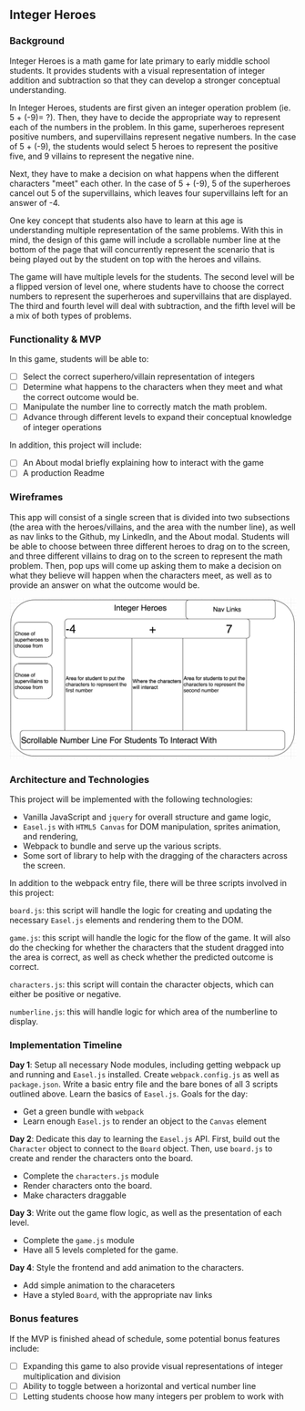 ## Integer Heroes

### Background

Integer Heroes is a math game for late primary to early middle school students. It provides students with a visual representation of integer addition and subtraction so that they can develop a stronger conceptual understanding.

In Integer Heroes, students are first given an integer operation problem (ie. 5 + (-9)= ?). Then, they have to decide the appropriate way to represent each of the numbers in the problem. In this game, superheroes represent positive numbers, and supervillains represent negative numbers. In the case of 5 + (-9), the students would select 5 heroes to represent the positive five, and 9 villains to represent the negative nine.

Next, they have to make a decision on what happens when the different characters "meet" each other. In the case of 5 + (-9), 5 of the superheroes cancel out 5 of the supervillains, which leaves four supervillains left for an answer of -4.

One key concept that students also have to learn at this age is understanding multiple representation of the same problems. With this in mind, the design of this game will include a scrollable number line at the bottom of the page that will concurrently represent the scenario that is being played out by the student on top with the heroes and villains.

The game will have multiple levels for the students. The second level will be a flipped version of level one, where students have to choose the correct numbers to represent the superheroes and supervillains that are displayed. The third and fourth level will deal with subtraction, and the fifth level will be a mix of both types of problems.

### Functionality & MVP  

In this game, students will be able to:

- [ ] Select the correct superhero/villain representation of integers
- [ ] Determine what happens to the characters when they meet and what the    correct outcome would be.
- [ ] Manipulate the number line to correctly match the math problem.
- [ ] Advance through different levels to expand their conceptual knowledge of integer operations

In addition, this project will include:

- [ ] An About modal briefly explaining how to interact with the game
- [ ] A production Readme

### Wireframes

This app will consist of a single screen that is divided into two subsections (the area with the heroes/villains, and the area with the number line), as well as nav links to the Github, my LinkedIn, and the About modal. Students will be able to choose between three different heroes to drag on to the screen, and three different villains to drag on to the screen to represent the math problem. Then, pop ups will come up asking them to make a decision on what they believe will happen when the characters meet, as well as to provide an answer on what the outcome would be.

![wireframe](./wireframe.png)

### Architecture and Technologies


This project will be implemented with the following technologies:

- Vanilla JavaScript and `jquery` for overall structure and game logic,
- `Easel.js` with `HTML5 Canvas` for DOM manipulation, sprites animation, and rendering,
- Webpack to bundle and serve up the various scripts.
- Some sort of library to help with the dragging of the characters across the screen.

In addition to the webpack entry file, there will be three scripts involved in this project:

`board.js`: this script will handle the logic for creating and updating the necessary `Easel.js` elements and rendering them to the DOM.

`game.js`: this script will handle the logic for the flow of the game. It will also do the checking for whether the characters that the student dragged into the area is correct, as well as check whether the predicted outcome is correct.

`characters.js`: this script will contain the character objects, which can either be positive or negative.

`numberline.js`: this will handle logic for which area of the numberline to display.

### Implementation Timeline

**Day 1**: Setup all necessary Node modules, including getting webpack up and running and `Easel.js` installed.  Create `webpack.config.js` as well as `package.json`.  Write a basic entry file and the bare bones of all 3 scripts outlined above.  Learn the basics of `Easel.js`.  Goals for the day:

- Get a green bundle with `webpack`
- Learn enough `Easel.js` to render an object to the `Canvas` element

**Day 2**: Dedicate this day to learning the `Easel.js` API.  First, build out the `Character` object to connect to the `Board` object.  Then, use `board.js` to create and render the characters onto the board.

- Complete the `characters.js` module
- Render characters onto the board.
- Make characters draggable

**Day 3**: Write out the game flow logic, as well as the presentation of each level.

- Complete the `game.js` module
- Have all 5 levels completed for the game.


**Day 4**: Style the frontend and add animation to the characters.

- Add simple animation to the characeters
- Have a styled `Board`, with the appropriate nav links


### Bonus features

If the MVP is finished ahead of schedule, some potential bonus features include:

- [ ] Expanding this game to also provide visual representations of integer multiplication and division
- [ ] Ability to toggle between a horizontal and vertical number line
- [ ] Letting students choose how many integers per problem to work with
